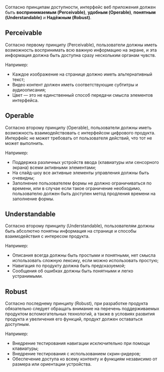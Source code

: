 Согласно принципам доступности, интерфейс веб приложения должен быть **воспринимаемым (Perceivable)**, **удобным (Operable)**, **понятным (Understandable)** и **Надёжным (Robust)**.

## Perceivable

Согласно первому принципу (Perceivable), пользователи должны иметь возможность воспринимать всю важную информацию на экране, и эта информация должна быть доступна сразу нескольким органам чувств.

Например:

- Каждое изображение на странице должно иметь альтернативный текст;
- Видео контент должен иметь соответствующие субтитры и аудиоописания;
- Цвет — это не единственный способ передачи смысла элементов интерфейса.

## Operable

Согласно второму принципу (Operable), пользователи должны иметь возможность взаимодействовать с интерфейсом цифрового продукта. Интерфейс не может требовать от пользователя действий, что тот не может выполнить.

Например:

- Поддержка различных устройств ввода (клавиатуры или сенсорного экрана) всеми активными элементами;
- На слайд-шоу все активные элементы управления должны быть очевидны;
- Заполнение пользователем формы не должно ограничиваться по времени, или в случае если такое ограничение необходимо, пользователю должен быть доступен метод продления времени на заполнение формы.

## Understandable

Согласно второму принципу (Understandable), пользователям должны быть абсолютно понятны информация на странице и способы взаимодействия с интересом продукта.

Например:

- Описания всегда должны быть простыми и понятными, нет смысла использовать сложную лексику, если можно использовать простую;
- Навигация по продукту должна быть предсказуемой;
- Сообщения об ошибках должны быть понятными и легко устранимыми.

## Robust

Согласно последнему принципу (Robust), при разработке продукта обязательно следует обращать внимание на перечень поддерживаемых продуктом вспомогательных технологий, а также в условиях развития продукта и увеличения его функций, продукт должен оставаться доступным.

Например:

- Внедрение тестирования навигации исключительно при помощи клавиатуры;
- Внедрение тестирования с использованием скрин-ридеров;
- Обеспечение доступа ко всему контенту и функциям независимо от размера или ориентации устройства.